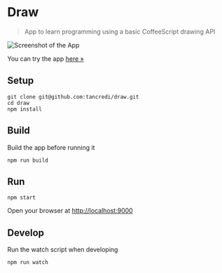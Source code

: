 # Draw

> App to learn programming using a basic CoffeeScript drawing API

![Screenshot of the App](http://oi61.tinypic.com/23trsj8.jpg)

You can try the app [here »](http://drawwithcode.herokuapp.com/)

## Setup

    git clone git@github.com:tancredi/draw.git
    cd draw
    npm install

## Build

Build the app before running it

    npm run build

## Run

    npm start

Open your browser at [http://localhost:9000](http://localhost:9000)

## Develop

Run the watch script when developing

    npm run watch